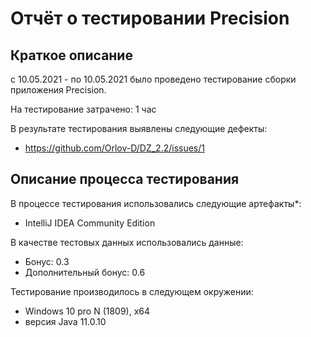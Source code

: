 # Отчёт о тестировании Precision

## Краткое описание

с 10.05.2021 - по 10.05.2021 было проведено тестирование сборки приложения Precision.

На тестирование затрачено: 1 час

В результате тестирования выявлены следующие дефекты:

* https://github.com/Orlov-D/DZ_2.2/issues/1

## Описание процесса тестирования

В процессе тестирования использовались следующие артефакты*:

* IntelliJ IDEA Community Edition

В качестве тестовых данных использовались
данные:

* Бонус: 0.3
* Дополнительный бонус: 0.6

Тестирование производилось в следующем окружении:

* Windows 10 pro N (1809), x64
* версия Java 11.0.10